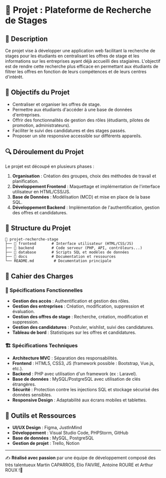 # 📌 Projet : Plateforme de Recherche de Stages

## 📖 Description
Ce projet vise à développer une application web facilitant la recherche de stages pour les étudiants en centralisant les offres de stage et les informations sur les entreprises ayant déjà accueilli des stagiaires. L'objectif est de rendre cette recherche plus efficace en permettant aux étudiants de filtrer les offres en fonction de leurs compétences et de leurs centres d'intérêt.

## 🚀 Objectifs du Projet
- Centraliser et organiser les offres de stage.
- Permettre aux étudiants d'accéder à une base de données d'entreprises.
- Offrir des fonctionnalités de gestion des rôles (étudiants, pilotes de promotion, administrateurs).
- Faciliter le suivi des candidatures et des stages passés.
- Proposer un site responsive accessible sur différents appareils.

## 🔍 Déroulement du Projet
Le projet est découpé en plusieurs phases :
1. **Organisation** : Création des groupes, choix des méthodes de travail et planification.
2. **Développement Frontend** : Maquettage et implémentation de l'interface utilisateur en HTML/CSS/JS.
3. **Base de Données** : Modélisation (MCD) et mise en place de la base SQL.
4. **Développement Backend** : Implémentation de l'authentification, gestion des offres et candidatures.

## 📂 Structure du Projet
```
📁 projet-recherche-stage
├── 📂 frontend       # Interface utilisateur (HTML/CSS/JS)
├── 📂 backend        # Code serveur (PHP, API, contrôleurs...)
├── 📂 database       # Scripts SQL et modèles de données
├── 📂 docs           # Documentation et ressources
└── README.md         # Documentation principale
```

## 📜 Cahier des Charges
### 🎯 Spécifications Fonctionnelles
- **Gestion des accès** : Authentification et gestion des rôles.
- **Gestion des entreprises** : Création, modification, suppression et évaluation.
- **Gestion des offres de stage** : Recherche, création, modification et suppression.
- **Gestion des candidatures** : Postuler, wishlist, suivi des candidatures.
- **Tableau de bord** : Statistiques sur les offres et candidatures.

### 🏗️ Spécifications Techniques
- **Architecture MVC** : Séparation des responsabilités.
- **Frontend** : HTML5, CSS3, JS (framework possible : Bootstrap, Vue.js, etc.).
- **Backend** : PHP avec utilisation d'un framework (ex : Laravel).
- **Base de données** : MySQL/PostgreSQL avec utilisation de clés étrangères.
- **Sécurité** : Protection contre les injections SQL et stockage sécurisé des données sensibles.
- **Responsive Design** : Adaptabilité aux écrans mobiles et tablettes.

## 🎨 Outils et Ressources
- **UI/UX Design** : Figma, JustInMind
- **Développement** : Visual Studio Code, PHPStorm, GitHub
- **Base de données** : MySQL, PostgreSQL
- **Gestion de projet** : Trello, Notion

---
✍️ **Réalisé avec passion** par une équipe de développement composé des très talentueux Martin CAPARROS, Elio FAIVRE, Antoine ROURE et Arthur ROUX !🚀
